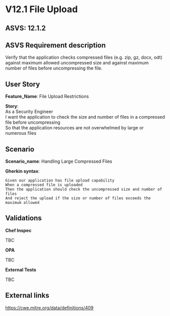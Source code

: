 # V12.1 File Upload

## ASVS: 12.1.2

## ASVS Requirement description

Verify that the application checks compressed files (e.g. zip,
gz, docx, odt) against maximum allowed uncompressed size and
against maximum number of files before uncompressing the file.

## User Story

**Feature_Name**: File Upload Restrictions

**Story**:\
As a Security Engineer\
I want the application to check the size and number of files in a compressed file before
uncompressing\
So that the application resources are not overwhelmed by large or numerous files

## Scenario

**Scenario_name**: Handling Large Compressed Files

**Gherkin syntax**:

```gherkin
Given our application has file upload capability
When a compressed file is uploaded
Then the application should check the uncompressed size and number of files
And reject the upload if the size or number of files exceeds the maximum allowed
```

## Validations

**Chef Inspec**

TBC

**OPA**

TBC

**External Tests**

TBC

## External links

<https://cwe.mitre.org/data/definitions/409>
